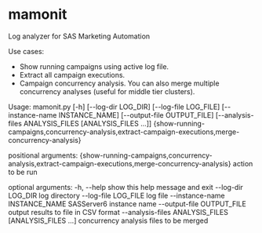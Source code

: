 # mamonit
Log analyzer for SAS Marketing Automation

Use cases:
- Show running campaigns using active log file.
- Extract all campaign executions.
- Campaign concurrency analysis. You can also merge multiple concurrency analyses (useful for middle tier clusters).

Usage:
mamonit.py [-h] [--log-dir LOG_DIR] [--log-file LOG\_FILE]
                  [--instance-name INSTANCE_NAME] [--output-file OUTPUT_FILE]
                  [--analysis-files ANALYSIS_FILES [ANALYSIS_FILES ...]]
                  {show-running-campaigns,concurrency-analysis,extract-campaign-executions,merge-concurrency-analysis}

positional arguments:
  {show-running-campaigns,concurrency-analysis,extract-campaign-executions,merge-concurrency-analysis}
                        action to be run

optional arguments:
  -h, --help            show this help message and exit
  --log-dir LOG\_DIR     log directory
  --log-file LOG\_FILE   log file
  --instance-name INSTANCE\_NAME
                        SASServer6 instance name
  --output-file OUTPUT\_FILE
                        output results to file in CSV format
  --analysis-files ANALYSIS\_FILES [ANALYSIS\_FILES ...]
                        concurrency analysis files to be merged

